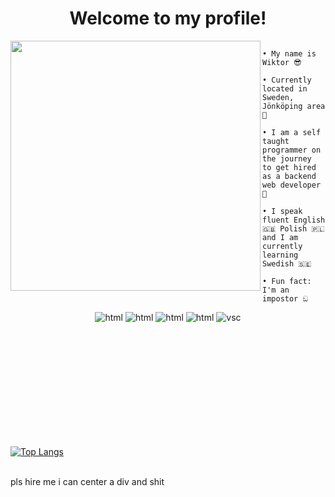 <h1 align="center">Welcome to my profile!</h1>

<img src="https://avatars.githubusercontent.com/u/79018062?v=4" width="400" height="400" align="left"></img>

```

• My name is Wiktor 😎

• Currently located in Sweden, Jönköping area 💯

• I am a self taught programmer on the journey
to get hired as a backend web developer 🚀

• I speak fluent English 🇬🇧 Polish 🇵🇱 
and I am currently learning Swedish 🇸🇪

• Fun fact: I'm an impostor ඞ

```

<p align="center">
<img src="https://img.shields.io/badge/-Python-yellow?style=flat&logo=python" alt="html" />
<img src="https://img.shields.io/badge/-HTML5-orange?style=flat&logo=html5" alt="html" />
<!-- 
<img src="https://img.shields.io/badge/-CSS-blue?style=flat&logo=css3" alt="html" />
-->
<img src="https://img.shields.io/badge/-Node.js-gray?style=flat&logo=node.js" alt="html" />
<img src="https://img.shields.io/badge/-Linux-525?style=flat&logo=linux" alt="html" />
<img src="https://img.shields.io/badge/-Visual Studio Code-blue?style=flat&logo=VisualStudioCode" alt="vsc"/>
</p>

<!-- 
<img src="https://img.shields.io/badge/-CSS-blue?style=flat&logo=css3" alt="html" />

Node.js
Linux
Visual Studio Code

-->

       
               


<br></br>
<br></br>
<br></br>
<br></br>
<br></br>


[![Top Langs](https://github-readme-stats.vercel.app/api/top-langs/?username=anuraghazra&layout=compact)](https://github.com/anuraghazra/github-readme-stats)


    
<br>
pls hire me i can center a div and shit
